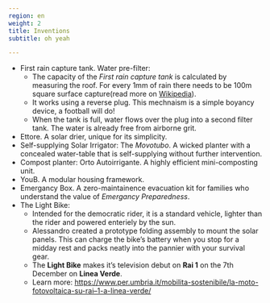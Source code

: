```yaml
---
region: en
weight: 2
title: Inventions
subtitle: oh yeah

---
```


<!--##### Inventions-->

*   First rain capture tank. Water pre-filter:
    *   The capacity of the _First rain capture tank_ is calculated by measuring the roof. For every 1mm of rain there needs to be 100m square surface capture(read more on [Wikipedia](https://www.appropedia.org/Basic_rainwater_collection_calculations)).
    *   It works using a reverse plug. This mechnaism is a simple boyancy device, a football will do!
    *   When the tank is full, water flows over the plug into a second filter tank. The water is already free from airborne grit.
*   Ettore. A solar drier, unique for its simplicity.
*   Self-supplying Solar Irrigator: The _Movotubo_. A wicked planter with a concealed water-table that is self-supplying without further intervention.
*   Compost planter: Orto Autoirrigante. A highly efficient mini-composting unit.
*   YouB. A modular housing framework.
*   Emergancy Box. A zero-maintainence evacuation kit for families who understand the value of _Emergancy Preparedness_.
*   The Light Bike:
    *   Intended for the democratic rider, it is a standard vehicle, lighter than the rider and powered enteriely by the sun.
    *   Alessandro created a prototype folding assembly to mount the solar panels. This can charge the bike’s battery when you stop for a midday rest and packs neatly into the pannier with your survival gear.
    *   The **Light Bike** makes it’s television debut on **Rai 1** on the 7th December on **Linea Verde**.
    *   Learn more: https://www.per.umbria.it/mobilita-sostenibile/la-moto-fotovoltaica-su-rai–1-a-linea-verde/